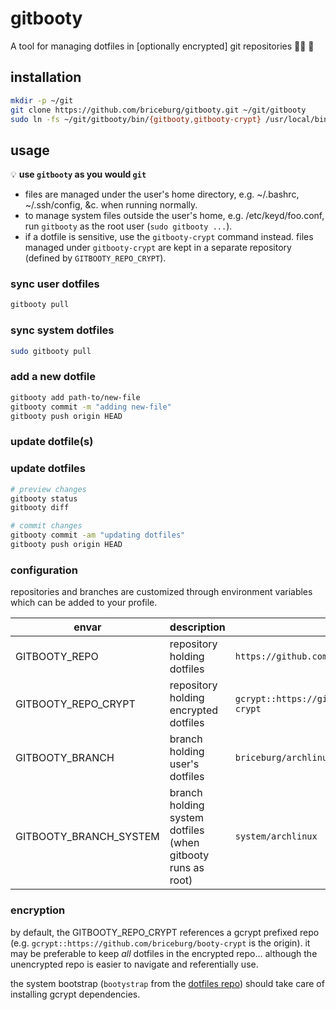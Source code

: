 # gitbooty

A tool for managing dotfiles in [optionally encrypted] git repositories :pirate_flag: :gift:

## installation

```sh
mkdir -p ~/git
git clone https://github.com/briceburg/gitbooty.git ~/git/gitbooty
sudo ln -fs ~/git/gitbooty/bin/{gitbooty,gitbooty-crypt} /usr/local/bin/
```

## usage

:bulb: **use `gitbooty` as you would `git`**

* files are managed under the user's home directory, e.g. ~/.bashrc, ~/.ssh/config, &c. when running normally.
* to manage system files outside the user's home, e.g. /etc/keyd/foo.conf, run `gitbooty` as the root user (`sudo gitbooty ...`).
* if a dotfile is sensitive, use the `gitbooty-crypt` command instead. files managed under `gitbooty-crypt` are kept in a separate repository (defined by `GITBOOTY_REPO_CRYPT`).

### sync user dotfiles

```sh
gitbooty pull
```

### sync system dotfiles

```sh
sudo gitbooty pull
```

### add a new dotfile

```sh
gitbooty add path-to/new-file
gitbooty commit -m "adding new-file" 
gitbooty push origin HEAD
```

### update dotfile(s)

### update dotfiles

```sh
# preview changes
gitbooty status
gitbooty diff

# commit changes
gitbooty commit -am "updating dotfiles"
gitbooty push origin HEAD
```

### configuration

repositories and branches are customized through environment variables which can be added to your profile.

envar | description | default
--- | --- | ---
GITBOOTY_REPO | repository holding dotfiles | `https://github.com/briceburg/booty-dotfiles`
GITBOOTY_REPO_CRYPT | repository holding encrypted dotfiles | `gcrypt::https://github.com/briceburg/booty-crypt`
GITBOOTY_BRANCH | branch holding user's dotfiles | `briceburg/archlinux`
GITBOOTY_BRANCH_SYSTEM | branch holding system dotfiles (when gitbooty runs as root) | `system/archlinux`

### encryption

by default, the GITBOOTY_REPO_CRYPT references a gcrypt prefixed repo (e.g. `gcrypt::https://github.com/briceburg/booty-crypt` is the origin). it may be preferable to keep _all_ dotfiles in the encrypted repo... although the unencrypted repo is easier to navigate and referentially use.

the system bootstrap (`bootystrap` from the [dotfiles repo](https://github.com/briceburg/booty-dotfiles)) should take care of installing gcrypt dependencies.
